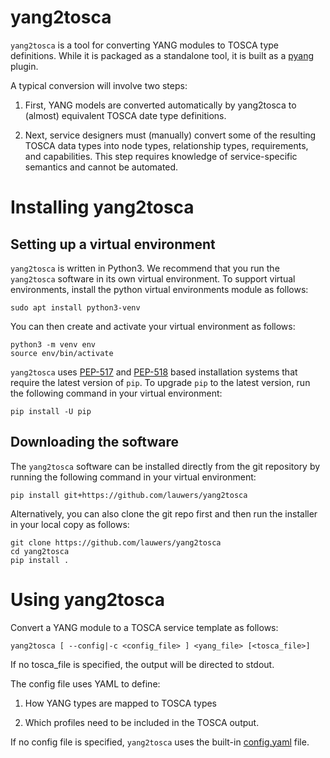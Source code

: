 yang2tosca
===

`yang2tosca` is a tool for converting YANG modules to TOSCA type
definitions. While it is packaged as a standalone tool, it is built as
a [pyang](https://github.com/mbj4668/pyang) plugin.

A typical conversion will involve two steps:

1. First, YANG models are converted automatically by yang2tosca to
   (almost) equivalent TOSCA date type definitions.

2. Next, service designers must (manually) convert some of the
   resulting TOSCA data types into node types, relationship types,
   requirements, and capabilities. This step requires knowledge of
   service-specific semantics and cannot be automated.

# Installing yang2tosca

## Setting up a virtual environment

``yang2tosca`` is written in Python3. We recommend that you run the
``yang2tosca`` software in its own virtual environment. To support
virtual environments, install the python virtual environments module
as follows:

    sudo apt install python3-venv

You can then create and activate your virtual environment as follows:

    python3 -m venv env
    source env/bin/activate
    
``yang2tosca`` uses [PEP-517](https://www.python.org/dev/peps/pep-0517/)
and [PEP-518](https://www.python.org/dev/peps/pep-0518/) based
installation systems that require the latest version of ``pip``. To
upgrade ``pip`` to the latest version, run the following command in
your virtual environment:

    pip install -U pip 
    
## Downloading the software

The ``yang2tosca`` software can be installed directly from the git
repository by running the following command in your virtual
environment:

    pip install git+https://github.com/lauwers/yang2tosca
    
Alternatively, you can also clone the git repo first and then run the
installer in your local copy as follows:

    git clone https://github.com/lauwers/yang2tosca
    cd yang2tosca
    pip install . 
    
# Using yang2tosca

Convert a YANG module to a TOSCA service template as follows:

```
yang2tosca [ --config|-c <config_file> ] <yang_file> [<tosca_file>]
```
If no tosca_file is specified, the output will be directed to stdout.

The config file uses YAML to define:

1. How YANG types are mapped to TOSCA types

2. Which profiles need to be included in the TOSCA output.

If no config file is specified, ``yang2tosca`` uses the built-in
[config.yaml](/yang2tosca/config.yaml) file.


